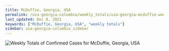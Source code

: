 ```yaml
---
title: McDuffie, Georgia, USA
permalink: /usa-georgia-columbia/weekly_totals/usa-georgia-mcduffie-weekly_totals.html
last_updated: Dec 8, 2021
keywords: ["McDuffie, Georgia, USA", "weekly totals"]
sidebar: usa-georgia-columbia_sidebar
---
```


![Weekly Totals of Confirmed Cases for McDuffie, Georgia, USA](/covid_tracker/images/graphs/usa-georgia-mcduffie-weekly_totals_graph.png)
